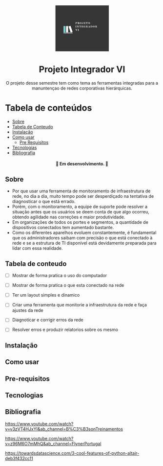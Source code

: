 <p align="center">
  <a href="https://unform.dev">
    <img src="img/Logo.png" height="150" width="175" alt="Unform" />
  </a>
</p>
<h1 align="center">Projeto Integrador VI</h1> 

<p align="center">O projeto desse semestre tem como tema as ferramentas integradas para a manuntençao de redes corporativas hierárquicas.</p>

Tabela de conteúdos
=================
<!--ts-->
   * [Sobre](#Sobre)
   * [Tabela de Conteudo](#tabela-de-conteudo)
   * [Instalação](#instalacao)
   * [Como usar](#como-usar)
      * [Pre Requisitos](#pre-requisitos)
   * [Tecnologias](#tecnologias)
   * [Bibliografia](#bibliografia)
<!--te-->

<h4 align="center"> 
	🚧  Em desenvolvimento.  🚧
</h4>

## Sobre

 + Por que usar uma ferramenta de monitoramento de infraestrutura de rede, no dia a dia, muito tempo pode ser desperdiçado na tentativa de diagnosticar o que está errado. 
 + Porém, com o monitoramento, a equipe de suporte pode resolver a situação antes que os usuários se deem conta de que algo ocorreu, obtendo agilidade nas correções e maior produtividade. 
 + Em organizações de todos os portes e segmentos, a quantidade de dispositivos conectados tem aumentado bastante.
 + Como os diferentes aparelhos evoluem constantemente, é fundamental que os administradores saibam com precisão o que está conectado à rede e se a estrutura de TI disponível está devidamente preparada para lidar com essa realidade.

## Tabela de conteudo

- [ ] Mostrar de forma pratica o uso do computador 
- [ ] Mostrar de forma pratica o que esta conectado na rede
- [ ] Ter um layout simples e dinamico
- [ ] Criar uma ferramenta que monitorie a infraestrutura da rede e faça ajustes da rede
- [ ] Diagnoticar e corrigir erros da rede 
- [ ] Resolver erros e produzir relatorios sobre os mesmo


## Instalação

## Como usar

## Pre-requisitos

## Tecnologias

## Bibliografia

https://www.youtube.com/watch?v=v3zVT4HJxYI&ab_channel=B%C3%B3sonTreinamentos

https://www.youtube.com/watch?v=z96M6O7mMhQ&ab_channel=FlynerPortugal

https://towardsdatascience.com/3-cool-features-of-python-altair-deb3f432cc11